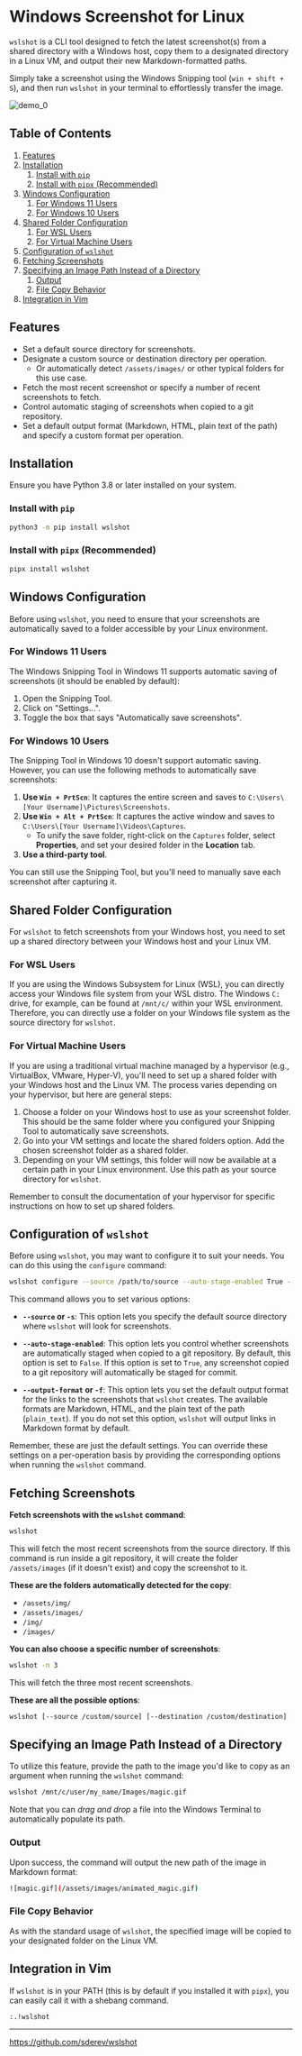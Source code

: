 # Windows Screenshot for Linux

`wslshot` is a CLI tool designed to fetch the latest screenshot(s) from a shared directory with a Windows host, copy them to a designated directory in a Linux VM, and output their new Markdown-formatted paths.

Simply take a screenshot using the Windows Snipping tool (`win + shift + S`), and then run `wslshot` in your terminal to effortlessly transfer the image.

![demo_0](https://github.com/sderev/wslshot/assets/24412384/656b0595-0c27-41fa-966a-d6ca39ec410a)

<!-- TOC -->
## Table of Contents

1. [Features](#features)
1. [Installation](#installation)
    1. [Install with `pip`](#install-with-pip)
    1. [Install with `pipx` (Recommended)](#install-with-pipx-recommended)
1. [Windows Configuration](#windows-configuration)
    1. [For Windows 11 Users](#for-windows-11-users)
    1. [For Windows 10 Users](#for-windows-10-users)
1. [Shared Folder Configuration](#shared-folder-configuration)
    1. [For WSL Users](#for-wsl-users)
    1. [For Virtual Machine Users](#for-virtual-machine-users)
1. [Configuration of `wslshot`](#configuration-of-wslshot)
1. [Fetching Screenshots](#fetching-screenshots)
1. [Specifying an Image Path Instead of a Directory](#specifying-an-image-path-instead-of-a-directory)
    1. [Output](#output)
    1. [File Copy Behavior](#file-copy-behavior)
1. [Integration in Vim](#integration-in-vim)
<!-- /TOC -->

## Features

* Set a default source directory for screenshots.
* Designate a custom source or destination directory per operation.
  * Or automatically detect `/assets/images/` or other typical folders for this use case.
* Fetch the most recent screenshot or specify a number of recent screenshots to fetch.
* Control automatic staging of screenshots when copied to a git repository.
* Set a default output format (Markdown, HTML, plain text of the path) and specify a custom format per operation.

## Installation

Ensure you have Python 3.8 or later installed on your system.

### Install with `pip`

```bash
python3 -m pip install wslshot
```

### Install with `pipx` (Recommended)

```bash
pipx install wslshot
```

## Windows Configuration

Before using `wslshot`, you need to ensure that your screenshots are automatically saved to a folder accessible by your Linux environment.

### For Windows 11 Users

The Windows Snipping Tool in Windows 11 supports automatic saving of screenshots (it should be enabled by default):

1. Open the Snipping Tool.
1. Click on "Settings...".
1. Toggle the box that says "Automatically save screenshots".

### For Windows 10 Users

The Snipping Tool in Windows 10 doesn't support automatic saving. However, you can use the following methods to automatically save screenshots:

1. **Use `Win + PrtScn`**: It captures the entire screen and saves to `C:\Users\[Your Username]\Pictures\Screenshots`.
1. **Use `Win + Alt + PrtScn`**: It captures the active window and saves to `C:\Users\[Your Username]\Videos\Captures`.
    * To unify the save folder, right-click on the `Captures` folder, select **Properties**, and set your desired folder in the **Location** tab.
1. **Use a third-party tool**.

You can still use the Snipping Tool, but you'll need to manually save each screenshot after capturing it.

## Shared Folder Configuration

For `wslshot` to fetch screenshots from your Windows host, you need to set up a shared directory between your Windows host and your Linux VM.

### For WSL Users

If you are using the Windows Subsystem for Linux (WSL), you can directly access your Windows file system from your WSL distro. The Windows `C:` drive, for example, can be found at `/mnt/c/` within your WSL environment. Therefore, you can directly use a folder on your Windows file system as the source directory for `wslshot`.

### For Virtual Machine Users

If you are using a traditional virtual machine managed by a hypervisor (e.g., VirtualBox, VMware, Hyper-V), you'll need to set up a shared folder with your Windows host and the Linux VM. The process varies depending on your hypervisor, but here are general steps:

1. Choose a folder on your Windows host to use as your screenshot folder. This should be the same folder where you configured your Snipping Tool to automatically save screenshots.
1. Go into your VM settings and locate the shared folders option. Add the chosen screenshot folder as a shared folder.
1. Depending on your VM settings, this folder will now be available at a certain path in your Linux environment. Use this path as your source directory for `wslshot`.

Remember to consult the documentation of your hypervisor for specific instructions on how to set up shared folders.

## Configuration of `wslshot`

Before using `wslshot`, you may want to configure it to suit your needs. You can do this using the `configure` command:

```bash
wslshot configure --source /path/to/source --auto-stage-enabled True --output-format HTML
```

This command allows you to set various options:

* **`--source` or `-s`**: This option lets you specify the default source directory where `wslshot` will look for screenshots.

* **`--auto-stage-enabled`**: This option lets you control whether screenshots are automatically staged when copied to a git repository. By default, this option is set to `False`. If this option is set to `True`, any screenshot copied to a git repository will automatically be staged for commit.

* **`--output-format` or `-f`**: This option lets you set the default output format for the links to the screenshots that `wslshot` creates. The available formats are Markdown, HTML, and the plain text of the path (`plain_text`). If you do not set this option, `wslshot` will output links in Markdown format by default.

Remember, these are just the default settings. You can override these settings on a per-operation basis by providing the corresponding options when running the `wslshot` command.

## Fetching Screenshots

**Fetch screenshots with the `wslshot` command**:

```bash
wslshot
```

This will fetch the most recent screenshots from the source directory. If this command is run inside a git repository, it will create the folder `/assets/images` (if it doesn't exist) and copy the screenshot to it.

**These are the folders automatically detected for the copy**:

- `/assets/img/`
- `/assets/images/`
- `/img/`
- `/images/`

**You can also choose a specific number of screenshots**:

```bash
wslshot -n 3
```

This will fetch the three most recent screenshots.

**These are all the possible options**:

```bash
wslshot [--source /custom/source] [--destination /custom/destination] [--count 3] [--output-format HTML]
```

## Specifying an Image Path Instead of a Directory

To utilize this feature, provide the path to the image you'd like to copy as an argument when running the `wslshot` command:

```bash
wslshot /mnt/c/user/my_name/Images/magic.gif
```

Note that you can _drag and drop_ a file into the Windows Terminal to automatically populate its path.

### Output

Upon success, the command will output the new path of the image in Markdown format:

```bash
![magic.gif](/assets/images/animated_magic.gif)
```

### File Copy Behavior

As with the standard usage of `wslshot`, the specified image will be copied to your designated folder on the Linux VM.

## Integration in Vim

If `wslshot` is in your PATH (this is by default if you installed it with `pipx`), you can easily call it with a shebang command.

```vim
:.!wslshot
```

---

<https://github.com/sderev/wslshot>
